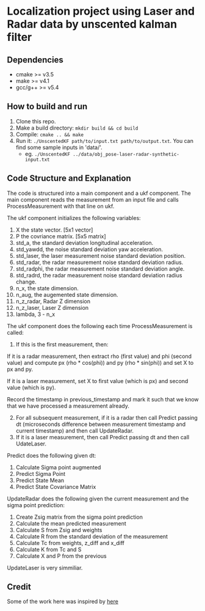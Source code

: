 Localization project using Laser and Radar data by unscented kalman filter
==========================================================================

## Dependencies

* cmake >= v3.5
* make >= v4.1
* gcc/g++ >= v5.4

## How to build and run

1. Clone this repo.
2. Make a build directory: `mkdir build && cd build`
3. Compile: `cmake .. && make`
4. Run it: `./UnscentedKF path/to/input.txt path/to/output.txt`. You can find
   some sample inputs in 'data/'.
    - eg. `./UnscentedKF ../data/obj_pose-laser-radar-synthetic-input.txt`

## Code Structure and Explanation

The code is structured into a main component and a ukf component.
The main component reads the measurement from an input file and calls ProcessMeasurement with that line on ukf.

The ukf component initializes the following variables:

1. X the state vector. [5x1 vector]
2. P the covriance matrix. [5x5 matrix]
3. std_a, the standard deviation longitudinal acceleration.
4. std_yawdd, the noise standard deviation yaw acceleration.
5. std_laser, the laser measurement noise standard deviation position.
6. std_radar, the radar measurement noise standard deviation radius.
7. std_radphi, the radar measurement noise standard deviation angle.
8. std_radrd, the radar measurement noise standard deviation radius change.
9. n_x, the state dimension.
10. n_aug, the augemented state dimension.
11. n_z_radar, Radar Z dimension
12. n_z_laser, Laser Z dimension
13. lambda, 3 - n_x

The ukf component does the following each time ProcessMeasurement is called:

1. If this is the first measurement, then:

  If it is a radar measurement, then extract rho (first value) and phi (second value) and compute px (rho * cos(phi)) and py (rho * sin(phi)) and set X to px and py.

  If it is a laser measurement, set X to first value (which is px) and second value (which is py).

  Record the timestamp in previous_timestamp and mark it such that we know that we have processed a measurement already.

2. For all subsequent measurement, if it is a radar then call Predict passing dt (microseconds difference between measurement timestamp and current timestamp) and then call UpdateRadar.
3. If it is a laser measurement, then call Predict passing dt and then call UdateLaser.

Predict does the following given dt:

1. Calculate Sigma point augmented
2. Predict Sigma Point
3. Predict State Mean
4. Predict State Covariance Matrix

UpdateRadar does the following given the current measurement and the sigma point prediction:

1. Create Zsig matrix from the sigma point prediction
2. Calculate the mean predicted measurement
3. Calculate S from Zsig and weights
4. Calculate R from the standard deviation of the measurement
5. Calculate Tc from weights, z_diff and x_diff
6. Calculate K from Tc and S
7. Calculate X and P from the previous

UpdateLaser is very simmiliar.

## Credit

Some of the work here was inspired by [here](https://github.com/Valtgun/CarND-Unscented-Kalman-Filter-Project)